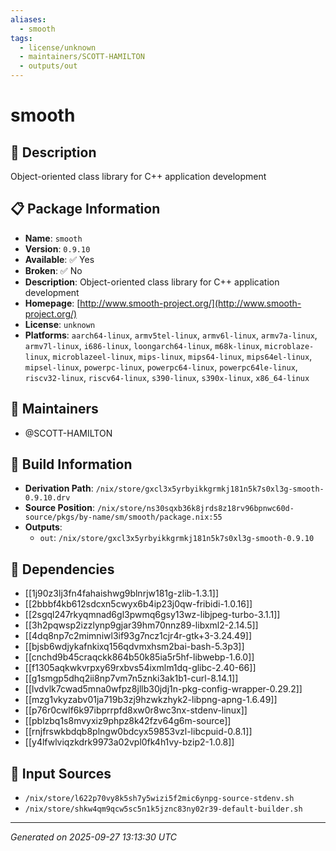 ```yaml
---
aliases:
  - smooth
tags:
  - license/unknown
  - maintainers/SCOTT-HAMILTON
  - outputs/out
---
```


# smooth

## 📝 Description

Object-oriented class library for C++ application development

## 📋 Package Information

- **Name**: `smooth`
- **Version**: `0.9.10`
- **Available**: ✅ Yes
- **Broken**: ✅ No
- **Description**: Object-oriented class library for C++ application development
- **Homepage**: [http://www.smooth-project.org/](http://www.smooth-project.org/)
- **License**: `unknown`
- **Platforms**: `aarch64-linux`, `armv5tel-linux`, `armv6l-linux`, `armv7a-linux`, `armv7l-linux`, `i686-linux`, `loongarch64-linux`, `m68k-linux`, `microblaze-linux`, `microblazeel-linux`, `mips-linux`, `mips64-linux`, `mips64el-linux`, `mipsel-linux`, `powerpc-linux`, `powerpc64-linux`, `powerpc64le-linux`, `riscv32-linux`, `riscv64-linux`, `s390-linux`, `s390x-linux`, `x86_64-linux`
## 👥 Maintainers

- @SCOTT-HAMILTON


## 🔧 Build Information

- **Derivation Path**: `/nix/store/gxcl3x5yrbyikkgrmkj181n5k7s0xl3g-smooth-0.9.10.drv`
- **Source Position**: `/nix/store/ns30sqxb36k8jrds8z18rv96bpnwc60d-source/pkgs/by-name/sm/smooth/package.nix:55`
- **Outputs**:
  - `out`:  `/nix/store/gxcl3x5yrbyikkgrmkj181n5k7s0xl3g-smooth-0.9.10`

## 🔗 Dependencies

- [[1j90z3lj3fn4fahaishwg9blnrjw181g-zlib-1.3.1]]
- [[2bbbf4kb612sdcxn5cwyx6b4ip23j0qw-fribidi-1.0.16]]
- [[2sgql247rkyqmnad6gl3pwmq6gsy13wz-libjpeg-turbo-3.1.1]]
- [[3h2pqwsp2izzlynp9gjar39hm70nnz89-libxml2-2.14.5]]
- [[4dq8np7c2mimniwl3if93g7ncz1cjr4r-gtk+3-3.24.49]]
- [[bjsb6wdjykafnkixq156qdvmxhsm2bai-bash-5.3p3]]
- [[cnchd9b45craqckk864b50k85ia5r5hf-libwebp-1.6.0]]
- [[f1305aqkwkvrpxy69rxbvs54ixmlm1dq-glibc-2.40-66]]
- [[g1smgp5dhq2ii8np7vm7n5znki3ak1b1-curl-8.14.1]]
- [[lvdvlk7cwad5mna0wfpz8jllb30jdj1n-pkg-config-wrapper-0.29.2]]
- [[mzg1vkyzabv01ja719b3zj9hzwkzhyk2-libpng-apng-1.6.49]]
- [[p76r0cwlf6k97ibprrpfd8xw0r8wc3nx-stdenv-linux]]
- [[pblzbq1s8mvyxiz9phpz8k42fzv64g6m-source]]
- [[rnjfrswkbdqb8plngw0bdcyx59853vzl-libcpuid-0.8.1]]
- [[y4lfwlviqzkdrk9973a02vpl0fk4h1vy-bzip2-1.0.8]]

## 📁 Input Sources

- `/nix/store/l622p70vy8k5sh7y5wizi5f2mic6ynpg-source-stdenv.sh`
- `/nix/store/shkw4qm9qcw5sc5n1k5jznc83ny02r39-default-builder.sh`

---
*Generated on 2025-09-27 13:13:30 UTC*
